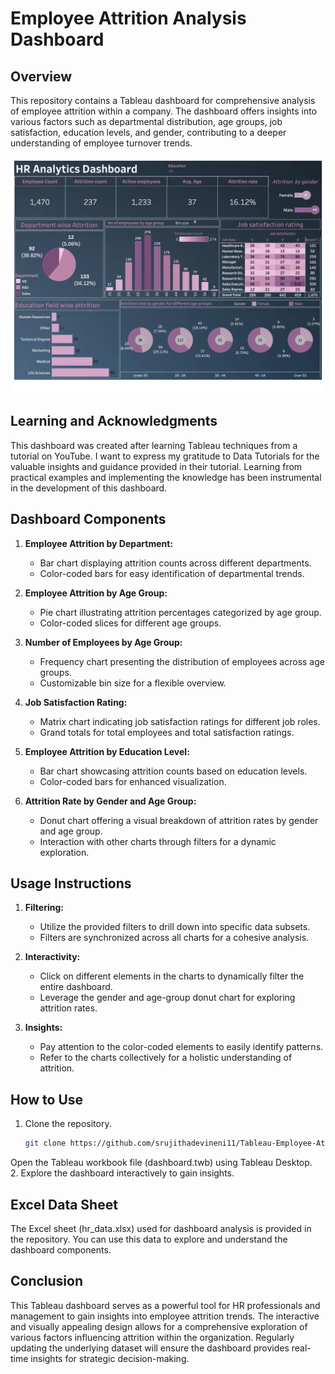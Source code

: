 # Employee Attrition Analysis Dashboard

## Overview

This repository contains a Tableau dashboard for comprehensive analysis of employee attrition within a company. The dashboard offers insights into various factors such as departmental distribution, age groups, job satisfaction, education levels, and gender, contributing to a deeper understanding of employee turnover trends.

![HR Analytics Dashboard](hr%20analytics%20dashboard.png)

## Learning and Acknowledgments

This dashboard was created after learning Tableau techniques from a tutorial on YouTube. I want to express my gratitude to Data Tutorials for the valuable insights and guidance provided in their tutorial. Learning from practical examples and implementing the knowledge has been instrumental in the development of this dashboard.

## Dashboard Components

1. **Employee Attrition by Department:**
   - Bar chart displaying attrition counts across different departments.
   - Color-coded bars for easy identification of departmental trends.

2. **Employee Attrition by Age Group:**
   - Pie chart illustrating attrition percentages categorized by age group.
   - Color-coded slices for different age groups.

3. **Number of Employees by Age Group:**
   - Frequency chart presenting the distribution of employees across age groups.
   - Customizable bin size for a flexible overview.

4. **Job Satisfaction Rating:**
   - Matrix chart indicating job satisfaction ratings for different job roles.
   - Grand totals for total employees and total satisfaction ratings.

5. **Employee Attrition by Education Level:**
   - Bar chart showcasing attrition counts based on education levels.
   - Color-coded bars for enhanced visualization.

6. **Attrition Rate by Gender and Age Group:**
   - Donut chart offering a visual breakdown of attrition rates by gender and age group.
   - Interaction with other charts through filters for a dynamic exploration.

## Usage Instructions

1. **Filtering:**
   - Utilize the provided filters to drill down into specific data subsets.
   - Filters are synchronized across all charts for a cohesive analysis.

2. **Interactivity:**
   - Click on different elements in the charts to dynamically filter the entire dashboard.
   - Leverage the gender and age-group donut chart for exploring attrition rates.

3. **Insights:**
   - Pay attention to the color-coded elements to easily identify patterns.
   - Refer to the charts collectively for a holistic understanding of attrition.

## How to Use

1. Clone the repository.
   ```bash
   git clone https://github.com/srujithadevineni11/Tableau-Employee-Attrition-Analysis-Dashboard.git
Open the Tableau workbook file (dashboard.twb) using Tableau Desktop.    
2. Explore the dashboard interactively to gain insights.

## Excel Data Sheet

The Excel sheet (hr_data.xlsx) used for dashboard analysis is provided in the repository. You can use this data to explore and understand the dashboard components.

## Conclusion

This Tableau dashboard serves as a powerful tool for HR professionals and management to gain insights into employee attrition trends. The interactive and visually appealing design allows for a comprehensive exploration of various factors influencing attrition within the organization. Regularly updating the underlying dataset will ensure the dashboard provides real-time insights for strategic decision-making.

